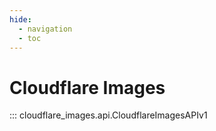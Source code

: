 ```yaml
---
hide:
  - navigation
  - toc
---
```


# Cloudflare Images

::: cloudflare_images.api.CloudflareImagesAPIv1

